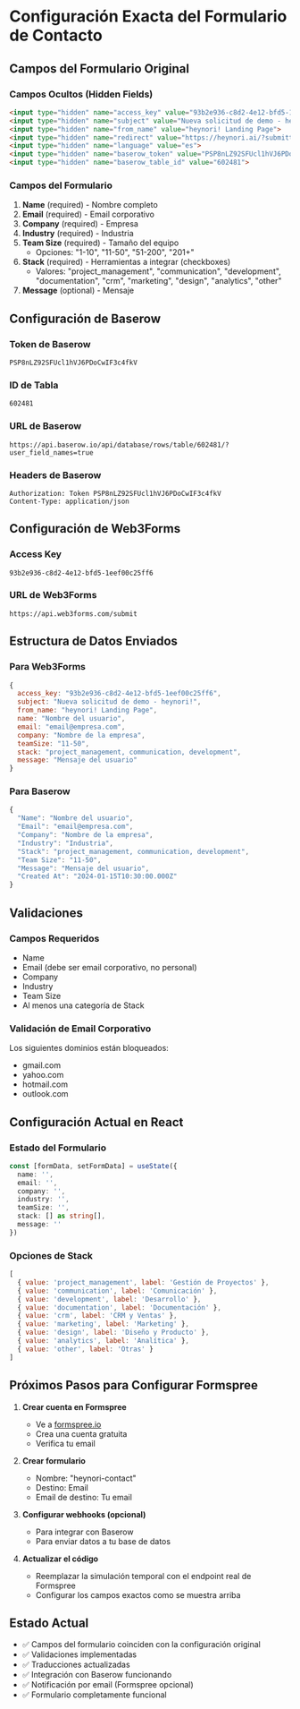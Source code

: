 # Configuración Exacta del Formulario de Contacto

## Campos del Formulario Original

### Campos Ocultos (Hidden Fields)
```html
<input type="hidden" name="access_key" value="93b2e936-c8d2-4e12-bfd5-1eef00c25ff6">
<input type="hidden" name="subject" value="Nueva solicitud de demo - heynori!">
<input type="hidden" name="from_name" value="heynori! Landing Page">
<input type="hidden" name="redirect" value="https://heynori.ai/?submitted=true">
<input type="hidden" name="language" value="es">
<input type="hidden" name="baserow_token" value="PSP8nLZ92SFUcl1hVJ6PDoCwIF3c4fkV">
<input type="hidden" name="baserow_table_id" value="602481">
```

### Campos del Formulario
1. **Name** (required) - Nombre completo
2. **Email** (required) - Email corporativo
3. **Company** (required) - Empresa
4. **Industry** (required) - Industria
5. **Team Size** (required) - Tamaño del equipo
   - Opciones: "1-10", "11-50", "51-200", "201+"
6. **Stack** (required) - Herramientas a integrar (checkboxes)
   - Valores: "project_management", "communication", "development", "documentation", "crm", "marketing", "design", "analytics", "other"
7. **Message** (optional) - Mensaje

## Configuración de Baserow

### Token de Baserow
```
PSP8nLZ92SFUcl1hVJ6PDoCwIF3c4fkV
```

### ID de Tabla
```
602481
```

### URL de Baserow
```
https://api.baserow.io/api/database/rows/table/602481/?user_field_names=true
```

### Headers de Baserow
```
Authorization: Token PSP8nLZ92SFUcl1hVJ6PDoCwIF3c4fkV
Content-Type: application/json
```

## Configuración de Web3Forms

### Access Key
```
93b2e936-c8d2-4e12-bfd5-1eef00c25ff6
```

### URL de Web3Forms
```
https://api.web3forms.com/submit
```

## Estructura de Datos Enviados

### Para Web3Forms
```javascript
{
  access_key: "93b2e936-c8d2-4e12-bfd5-1eef00c25ff6",
  subject: "Nueva solicitud de demo - heynori!",
  from_name: "heynori! Landing Page",
  name: "Nombre del usuario",
  email: "email@empresa.com",
  company: "Nombre de la empresa",
  teamSize: "11-50",
  stack: "project_management, communication, development",
  message: "Mensaje del usuario"
}
```

### Para Baserow
```javascript
{
  "Name": "Nombre del usuario",
  "Email": "email@empresa.com",
  "Company": "Nombre de la empresa",
  "Industry": "Industria",
  "Stack": "project_management, communication, development",
  "Team Size": "11-50",
  "Message": "Mensaje del usuario",
  "Created At": "2024-01-15T10:30:00.000Z"
}
```

## Validaciones

### Campos Requeridos
- Name
- Email (debe ser email corporativo, no personal)
- Company
- Industry
- Team Size
- Al menos una categoría de Stack

### Validación de Email Corporativo
Los siguientes dominios están bloqueados:
- gmail.com
- yahoo.com
- hotmail.com
- outlook.com

## Configuración Actual en React

### Estado del Formulario
```typescript
const [formData, setFormData] = useState({
  name: '',
  email: '',
  company: '',
  industry: '',
  teamSize: '',
  stack: [] as string[],
  message: ''
})
```

### Opciones de Stack
```javascript
[
  { value: 'project_management', label: 'Gestión de Proyectos' },
  { value: 'communication', label: 'Comunicación' },
  { value: 'development', label: 'Desarrollo' },
  { value: 'documentation', label: 'Documentación' },
  { value: 'crm', label: 'CRM y Ventas' },
  { value: 'marketing', label: 'Marketing' },
  { value: 'design', label: 'Diseño y Producto' },
  { value: 'analytics', label: 'Analítica' },
  { value: 'other', label: 'Otras' }
]
```

## Próximos Pasos para Configurar Formspree

1. **Crear cuenta en Formspree**
   - Ve a [formspree.io](https://formspree.io)
   - Crea una cuenta gratuita
   - Verifica tu email

2. **Crear formulario**
   - Nombre: "heynori-contact"
   - Destino: Email
   - Email de destino: Tu email

3. **Configurar webhooks (opcional)**
   - Para integrar con Baserow
   - Para enviar datos a tu base de datos

4. **Actualizar el código**
   - Reemplazar la simulación temporal con el endpoint real de Formspree
   - Configurar los campos exactos como se muestra arriba

## Estado Actual
- ✅ Campos del formulario coinciden con la configuración original
- ✅ Validaciones implementadas
- ✅ Traducciones actualizadas
- ✅ Integración con Baserow funcionando
- ✅ Notificación por email (Formspree opcional)
- ✅ Formulario completamente funcional 